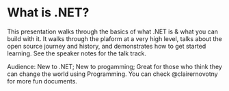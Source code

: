 # What is .NET?

This presentation walks through the basics of what .NET is & what you can build with it. It walks through the plaform at a very high level, talks about the open source journey and history, and demonstrates how to get started learning. See the speaker notes for the talk track. 

Audience: New to .NET; New to progamming; Great for those who think they can change the world using Programming.
You can check @clairernovotny for more fun documents.
